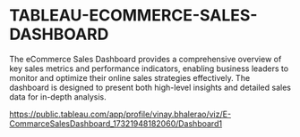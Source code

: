 # TABLEAU-ECOMMERCE-SALES-DASHBOARD
The eCommerce Sales Dashboard provides a comprehensive overview of key sales metrics and performance indicators, enabling business leaders to monitor and optimize their online sales strategies effectively. The dashboard is designed to present both high-level insights and detailed sales data for in-depth analysis.

https://public.tableau.com/app/profile/vinay.bhalerao/viz/E-CommarceSalesDashboard_17321948182060/Dashboard1
